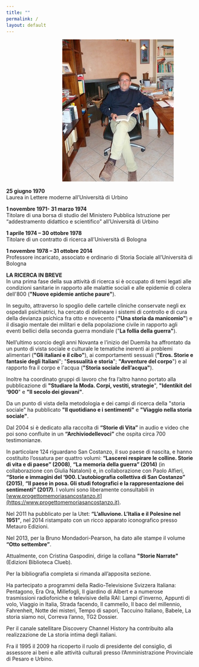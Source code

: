 ```yaml
---
title: ""
permalink: /
layout: default
---
```


<img 
    style="margin-left: 30%" 
    alt="Ora"
    src="/assets/ora.jpg"/>

**25 giugno 1970**
<br>Laurea in Lettere moderne all’Università di Urbino

**1 novembre 1971- 31 marzo 1974**
<br>Titolare di una borsa di studio del Ministero Pubblica Istruzione per “addestramento didattico e scientifico” all’Università di Urbino

**1 aprile 1974 – 30 ottobre 1978**
<br>Titolare di un contratto di ricerca all’Università di  Bologna

**1 novembre 1978 – 31 ottobre 2014**
<br>Professore incaricato, associato e ordinario di Storia Sociale all’Università di Bologna

**LA RICERCA IN BREVE**
<br>In una prima fase della sua attività di ricerca si è occupato di temi legati alle condizioni sanitarie in rapporto alle malattie sociali e alle epidemie di colera dell'800 (**"Nuove epidemie antiche paure"**). 

In seguito, attraverso lo spoglio delle cartelle cliniche conservate negli ex ospedali psichiatrici, ha cercato di delineare i sistemi di controllo e di cura della devianza psichica fra otto e novecento (**"Una storia da manicomio"**) e il disagio mentale dei militari e della popolazione civile in rapporto agli eventi bellici della seconda guerra mondiale ("**La follia della guerra"**). 

Nell’ultimo scorcio degli anni Novanta e l’inizio del Duemila ha affrontato da un punto di vista sociale e culturale le tematiche inerenti ai problemi alimentari (**"Gli italiani e il cibo"**), ai comportamenti sessuali (**"Eros. Storie e fantasie degli Italiani**"; "**Sessualità e storia**"; **"Avventure del corpo**") e al rapporto fra il corpo e l'acqua (**"Storia sociale dell’acqua"**). 

Inoltre ha coordinato gruppi di lavoro che fra l’altro hanno portato alla pubblicazione di **"Studiare la Moda. Corpi, vestiti, strategie**", **"Identikit del ‘900**" e **"Il secolo dei giovani"**. 

Da un punto di vista della metodologia e dei campi di ricerca della "storia sociale" ha pubblicato **"Il quotidiano e i sentimenti"** e **"Viaggio nella storia sociale"**.

Dal 2004 si è dedicato alla raccolta di **“Storie di Vita”** in audio e video che poi sono confluite in un **“Archiviodellevoci”** che ospita circa 700 testimonianze. 

In particolare 124 riguardano San Costanzo, il suo paese di nascita, e hanno costituito l’ossatura per quattro volumi: **“Lascerei respirare le colline. Storie di vita e di paese” (2008)**, **“La memoria della guerra” (2014)** (in collaborazione con Giulia Nataloni) e, in collaborazione con Paolo Alfieri, **“Storie e immagini del ‘900. L’autobiografia collettiva di San Costanzo” (2015)**, **“Il paese in posa. Gli studi fotografici e la rappresentazione dei sentimenti” (2017)**. I volumi sono liberamente consultabili in [www.progettomemoriasancostanzo.it](https://www.progettomemoriasancostanzo.it).

Nel 2011 ha pubblicato per la Utet: **“L’alluvione. L’Italia e il Polesine nel 1951”**, nel 2014 ristampato con un ricco apparato iconografico presso Metauro Edizioni. 

Nel 2013, per la Bruno Mondadori-Pearson, ha dato alle stampe il volume **“Otto settembre”**. 

Attualmente, con Cristina Gaspodini, dirige la collana **"Storie Narrate"** (Edizioni Biblioteca Clueb).

Per la bibliografia completa si rimanda all’apposita sezione.

Ha partecipato a programmi della Radio-Televisione Svizzera Italiana: Pentagono, Era Ora, Millefogli, Il giardino di Albert e a numerose trasmissioni radiofoniche e televisive  della RAI: Lampi d'inverno, Appunti di volo, Viaggio in Italia, Strada facendo, Il cammello, Il baco del millennio, Fahrenheit, Notte dei misteri, Tempo di sapori, Taccuino Italiano, Babele, La storia siamo noi, Correva l’anno, TG2 Dossier.  

Per il canale satellitare Discovery Channel History ha contribuito alla realizzazione de La storia intima degli italiani. 

Fra il 1995 il 2009 ha ricoperto il ruolo di presidente del consiglio, di assessore ai beni e alle attività culturali presso l’Amministrazione Provinciale di Pesaro e Urbino.


